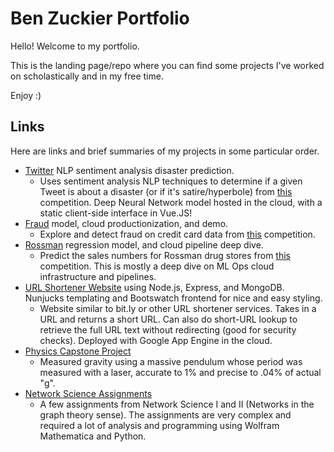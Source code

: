 # Ben Zuckier Portfolio

Hello! Welcome to my portfolio. 

This is the landing page/repo where you can find some projects I've worked on scholastically and in my free time. 

Enjoy :)

## Links

Here are links and brief summaries of my projects in some particular order.

- [Twitter](twitter/) NLP sentiment analysis disaster prediction.
  - Uses sentiment analysis NLP techniques to determine if a given Tweet is about a disaster (or if it's satire/hyperbole) from [this](https://www.kaggle.com/competitions/nlp-getting-started/) competition. Deep Neural Network model hosted in the cloud, with a static client-side interface in Vue.JS!
- [Fraud](fraud/) model, cloud productionization, and demo. 
  - Explore and detect fraud on credit card data from [this](https://www.kaggle.com/competitions/ieee-fraud-detection/overview) competition.
- [Rossman](rossman/) regression model, and cloud pipeline deep dive.
  - Predict the sales numbers for Rossman drug stores from [this](https://www.kaggle.com/competitions/rossmann-store-sales/overview) competition. This is mostly a deep dive on ML Ops cloud infrastructure and pipelines.
- [URL Shortener Website](shrtnr) using Node.js, Express, and MongoDB. Nunjucks templating and Bootswatch frontend for nice and easy styling.
  - Website similar to bit.ly or other URL shortener services. Takes in a URL and returns a short URL. Can also do short-URL lookup to retrieve the full URL text without redirecting (good for security checks). Deployed with Google App Engine in the cloud.
- [Physics Capstone Project](phys/capstone)
  - Measured gravity using a massive pendulum whose period was measured with a laser, accurate to 1% and precise to .04% of actual "g".
- [Network Science Assignments](phys/networks/assignments)
  - A few assignments from Network Science I and II (Networks in the graph theory sense). The assignments are very complex and required a lot of analysis and programming using Wolfram Mathematica and Python.
